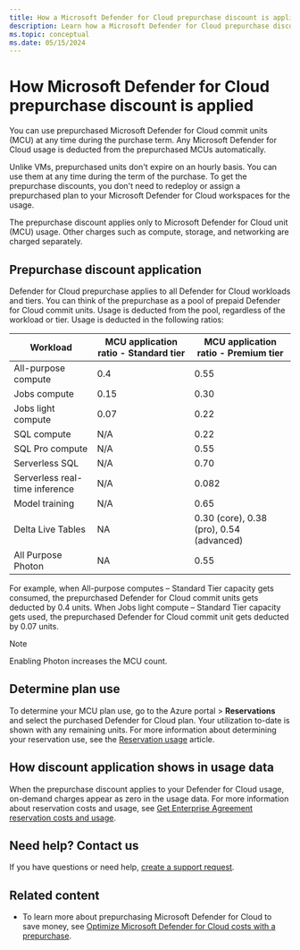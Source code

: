 ```yaml
---
title: How a Microsoft Defender for Cloud prepurchase discount is applied
description: Learn how a Microsoft Defender for Cloud prepurchase discount applies to your usage. You can use Defender for Cloud prepurchased units at any time during the purchase term.
ms.topic: conceptual
ms.date: 05/15/2024
---
```


# How Microsoft Defender for Cloud prepurchase discount is applied

You can use prepurchased Microsoft Defender for Cloud commit units (MCU) at any time during the purchase term. Any Microsoft Defender for Cloud usage is deducted from the prepurchased MCUs automatically.

Unlike VMs, prepurchased units don't expire on an hourly basis. You can use them at any time during the term of the purchase. To get the prepurchase discounts, you don't need to redeploy or assign a prepurchased plan to your Microsoft Defender for Cloud workspaces for the usage.

The prepurchase discount applies only to Microsoft Defender for Cloud unit (MCU) usage. Other charges such as compute, storage, and networking are charged separately.

## Prepurchase discount application

Defender for Cloud prepurchase applies to all Defender for Cloud workloads and tiers. You can think of the prepurchase as a pool of prepaid Defender for Cloud commit units. Usage is deducted from the pool, regardless of the workload or tier. Usage is deducted in the following ratios:

| Workload | MCU application ratio - Standard tier | MCU application ratio - Premium tier |
| --- | --- | --- |
| All-purpose compute | 0.4 | 0.55 |
| Jobs compute | 0.15 | 0.30 |
| Jobs light compute | 0.07 | 0.22 |
| SQL compute | N/A | 0.22 |
| SQL Pro compute | N/A | 0.55 |
| Serverless SQL | N/A | 0.70 |
| Serverless real-time inference | N/A | 0.082 |
| Model training | N/A | 0.65 |
| Delta Live Tables | NA | 0.30 (core), 0.38 (pro), 0.54 (advanced) |
| All Purpose Photon | NA | 0.55 |

For example, when All-purpose computes – Standard Tier capacity gets consumed, the prepurchased Defender for Cloud commit units gets deducted by 0.4 units. When Jobs light compute – Standard Tier capacity gets used, the prepurchased Defender for Cloud commit unit gets deducted by 0.07 units.

>[!NOTE]
> Enabling Photon increases the MCU count.

## Determine plan use

To determine your MCU plan use, go to the Azure portal > **Reservations** and select the purchased Defender for Cloud plan. Your utilization to-date is shown with any remaining units. For more information about determining your reservation use, see the [Reservation usage](/azure/cost-management-billing/reservations/reservation-apis#see-reservation-usage) article.

## How discount application shows in usage data

When the prepurchase discount applies to your Defender for Cloud usage, on-demand charges appear as zero in the usage data. For more information about reservation costs and usage, see [Get Enterprise Agreement reservation costs and usage](/azure/cost-management-billing/reservations/understand-reserved-instance-usage-ea).

## Need help? Contact us

If you have questions or need help, [create a support request](https://portal.azure.com/#blade/Microsoft_Azure_Support/HelpAndSupportBlade/newsupportrequest).

## Related content

- To learn more about prepurchasing Microsoft Defender for Cloud to save money, see [Optimize Microsoft Defender for Cloud costs with a prepurchase](prepay-reserved-capacity.md).
